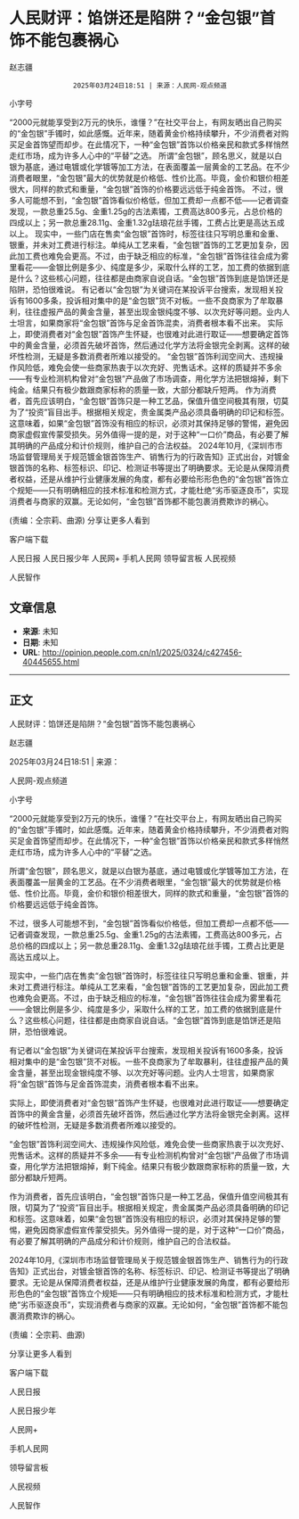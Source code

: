 # 人民财评：馅饼还是陷阱？“金包银”首饰不能包裹祸心

赵志疆


					2025年03月24日18:51 | 来源：人民网-观点频道


小字号





“2000元就能享受到2万元的快乐，谁懂？”在社交平台上，有网友晒出自己购买的“金包银”手镯时，如此感慨。近年来，随着黄金价格持续攀升，不少消费者对购买足金首饰望而却步。在此情况下，一种“金包银”首饰以价格亲民和款式多样悄然走红市场，成为许多人心中的“平替”之选。
所谓“金包银”，顾名思义，就是以白银为基底，通过电镀或化学镀等加工方法，在表面覆盖一层黄金的工艺品。在不少消费者眼里，“金包银”最大的优势就是价格低、性价比高。毕竟，金价和银价相差很大，同样的款式和重量，“金包银”首饰的价格要远远低于纯金首饰。
不过，很多人可能想不到，“金包银”首饰看似价格低，但加工费却一点都不低——记者调查发现，一款总重25.5g、金重1.25g的古法素镯，工费高达800多元，占总价格的四成以上；另一款总重28.11g、金重1.32g珐琅花丝手镯，工费占比更是高达五成以上。
现实中，一些门店在售卖“金包银”首饰时，标签往往只写明总重和金重、银重，并未对工费进行标注。单纯从工艺来看，“金包银”首饰的工艺更加复杂，因此加工费也难免会更高。不过，由于缺乏相应的标准，“金包银”首饰往往会成为雾里看花——金银比例是多少、纯度是多少，采取什么样的工艺，加工费的依据到底是什么？这些核心问题，往往都是由商家自说自话。“金包银”首饰到底是馅饼还是陷阱，恐怕很难说。
有记者以“金包银”为关键词在某投诉平台搜索，发现相关投诉有1600多条，投诉相对集中的是“金包银”货不对板。一些不良商家为了牟取暴利，往往虚报产品的黄金含量，甚至出现金银纯度不够、以次充好等问题。业内人士坦言，如果商家将“金包银”首饰与足金首饰混卖，消费者根本看不出来。
实际上，即使消费者对“金包银”首饰产生怀疑，也很难对此进行取证——想要确定首饰中的黄金含量，必须首先破坏首饰，然后通过化学方法将金银完全剥离。这样的破坏性检测，无疑是多数消费者所难以接受的。
“金包银”首饰利润空间大、违规操作风险低，难免会使一些商家热衷于以次充好、兜售话术。这样的质疑并不多余——有专业检测机构曾对“金包银”产品做了市场调查，用化学方法把银熔掉，剩下纯金。结果只有极少数跟商家标称的质量一致，大部分都缺斤短两。
作为消费者，首先应该明白，“金包银”首饰只是一种工艺品，保值升值空间极其有限，切莫为了“投资”盲目出手。根据相关规定，贵金属类产品必须具备明确的印记和标签。这意味着，如果“金包银”首饰没有相应的标识，必须对其保持足够的警惕，避免因商家虚假宣传蒙受损失。另外值得一提的是，对于这种“一口价”商品，有必要了解其明确的产品成分和计价规则，维护自己的合法权益。
2024年10月,《深圳市市场监督管理局关于规范镀金银首饰生产、销售行为的行政告知》正式出台，对镀金银首饰的名称、标签标识、印记、检测证书等提出了明确要求。无论是从保障消费者权益，还是从维护行业健康发展的角度，都有必要给形形色色的“金包银”首饰立个规矩——只有明确相应的技术标准和检测方式，才能杜绝“劣币驱逐良币”，实现消费者与商家的双赢。无论如何，“金包银”首饰都不能包裹消费欺诈的祸心。

(责编：仝宗莉、曲源)
分享让更多人看到  


客户端下载

人民日报
人民日报少年
人民网+
手机人民网
领导留言板
人民视频

人民智作

## 文章信息

- **来源**: 未知
- **日期**: 未知
- **URL**: http://opinion.people.com.cn/n1/2025/0324/c427456-40445655.html

---

## 正文

人民财评：馅饼还是陷阱？“金包银”首饰不能包裹祸心

赵志疆

2025年03月24日18:51 | 来源：

人民网-观点频道

小字号

“2000元就能享受到2万元的快乐，谁懂？”在社交平台上，有网友晒出自己购买的“金包银”手镯时，如此感慨。近年来，随着黄金价格持续攀升，不少消费者对购买足金首饰望而却步。在此情况下，一种“金包银”首饰以价格亲民和款式多样悄然走红市场，成为许多人心中的“平替”之选。

所谓“金包银”，顾名思义，就是以白银为基底，通过电镀或化学镀等加工方法，在表面覆盖一层黄金的工艺品。在不少消费者眼里，“金包银”最大的优势就是价格低、性价比高。毕竟，金价和银价相差很大，同样的款式和重量，“金包银”首饰的价格要远远低于纯金首饰。

不过，很多人可能想不到，“金包银”首饰看似价格低，但加工费却一点都不低——记者调查发现，一款总重25.5g、金重1.25g的古法素镯，工费高达800多元，占总价格的四成以上；另一款总重28.11g、金重1.32g珐琅花丝手镯，工费占比更是高达五成以上。

现实中，一些门店在售卖“金包银”首饰时，标签往往只写明总重和金重、银重，并未对工费进行标注。单纯从工艺来看，“金包银”首饰的工艺更加复杂，因此加工费也难免会更高。不过，由于缺乏相应的标准，“金包银”首饰往往会成为雾里看花——金银比例是多少、纯度是多少，采取什么样的工艺，加工费的依据到底是什么？这些核心问题，往往都是由商家自说自话。“金包银”首饰到底是馅饼还是陷阱，恐怕很难说。

有记者以“金包银”为关键词在某投诉平台搜索，发现相关投诉有1600多条，投诉相对集中的是“金包银”货不对板。一些不良商家为了牟取暴利，往往虚报产品的黄金含量，甚至出现金银纯度不够、以次充好等问题。业内人士坦言，如果商家将“金包银”首饰与足金首饰混卖，消费者根本看不出来。

实际上，即使消费者对“金包银”首饰产生怀疑，也很难对此进行取证——想要确定首饰中的黄金含量，必须首先破坏首饰，然后通过化学方法将金银完全剥离。这样的破坏性检测，无疑是多数消费者所难以接受的。

“金包银”首饰利润空间大、违规操作风险低，难免会使一些商家热衷于以次充好、兜售话术。这样的质疑并不多余——有专业检测机构曾对“金包银”产品做了市场调查，用化学方法把银熔掉，剩下纯金。结果只有极少数跟商家标称的质量一致，大部分都缺斤短两。

作为消费者，首先应该明白，“金包银”首饰只是一种工艺品，保值升值空间极其有限，切莫为了“投资”盲目出手。根据相关规定，贵金属类产品必须具备明确的印记和标签。这意味着，如果“金包银”首饰没有相应的标识，必须对其保持足够的警惕，避免因商家虚假宣传蒙受损失。另外值得一提的是，对于这种“一口价”商品，有必要了解其明确的产品成分和计价规则，维护自己的合法权益。

2024年10月,《深圳市市场监督管理局关于规范镀金银首饰生产、销售行为的行政告知》正式出台，对镀金银首饰的名称、标签标识、印记、检测证书等提出了明确要求。无论是从保障消费者权益，还是从维护行业健康发展的角度，都有必要给形形色色的“金包银”首饰立个规矩——只有明确相应的技术标准和检测方式，才能杜绝“劣币驱逐良币”，实现消费者与商家的双赢。无论如何，“金包银”首饰都不能包裹消费欺诈的祸心。

(责编：仝宗莉、曲源)

分享让更多人看到

客户端下载

人民日报

人民日报少年

人民网+

手机人民网

领导留言板

人民视频

人民智作

